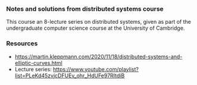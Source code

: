 ### Notes and solutions from distributed systems course

This course an 8-lecture series on distributed systems, given as part of the undergraduate computer science course at the University of Cambridge.

### Resources

- https://martin.kleppmann.com/2020/11/18/distributed-systems-and-elliptic-curves.html
- Lecture series: https://www.youtube.com/playlist?list=PLeKd45zvjcDFUEv_ohr_HdUFe97RItdiB
